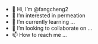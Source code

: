 - 👋 Hi, I’m @fangcheng2
- 👀 I’m interested in permeation
- 🌱 I’m currently learning ...
- 💞️ I’m looking to collaborate on ...
- 📫 How to reach me ...

<!---
fangcheng2/fangcheng2 is a ✨ special ✨ repository because its `README.md` (this file) appears on your GitHub profile.
You can click the Preview link to take a look at your changes.
--->
